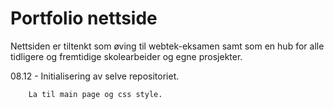 # Portfolio nettside

Nettsiden er tiltenkt som øving til webtek-eksamen samt som en hub for alle tidligere og fremtidige skolearbeider og egne prosjekter.

08.12 - Initialisering av selve repositoriet.

		La til main page og css style.